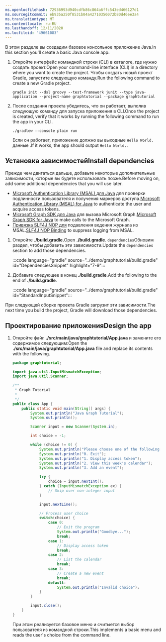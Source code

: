 ```yaml
---
ms.openlocfilehash: 72936993d940cdfb86c864a6ffc543ed466127d1
ms.sourcegitcommit: eb935a250f8531b04a42710356072b80d46ee3a4
ms.translationtype: MT
ms.contentlocale: ru-RU
ms.lasthandoff: 12/11/2020
ms.locfileid: "49661083"
---
```

<!-- markdownlint-disable MD002 MD041 -->

<span data-ttu-id="b826a-101">В этом разделе вы создадим базовое консольное приложение Java.</span><span class="sxs-lookup"><span data-stu-id="b826a-101">In this section you'll create a basic Java console app.</span></span>

1. <span data-ttu-id="b826a-102">Откройте интерфейс командной строки (CLI) в каталоге, где нужно создать проект.</span><span class="sxs-lookup"><span data-stu-id="b826a-102">Open your command-line interface (CLI) in a directory where you want to create the project.</span></span> <span data-ttu-id="b826a-103">Чтобы создать новый проект Gradle, запустите следующую команду.</span><span class="sxs-lookup"><span data-stu-id="b826a-103">Run the following command to create a new Gradle project.</span></span>

    ```Shell
    gradle init --dsl groovy --test-framework junit --type java-application --project-name graphtutorial --package graphtutorial
    ```

1. <span data-ttu-id="b826a-104">После создания проекта убедитесь, что он работает, выполив следующую команду для запуска приложения в CLI.</span><span class="sxs-lookup"><span data-stu-id="b826a-104">Once the project is created, verify that it works by running the following command to run the app in your CLI.</span></span>

    ```Shell
    ./gradlew --console plain run
    ```

    <span data-ttu-id="b826a-105">Если он работает, приложение должно вы выходные `Hello World.` данные .</span><span class="sxs-lookup"><span data-stu-id="b826a-105">If it works, the app should output `Hello World.`.</span></span>

## <a name="install-dependencies"></a><span data-ttu-id="b826a-106">Установка зависимостей</span><span class="sxs-lookup"><span data-stu-id="b826a-106">Install dependencies</span></span>

<span data-ttu-id="b826a-107">Прежде чем двигаться дальше, добавьте некоторые дополнительные зависимости, которые вы будете использовать позже.</span><span class="sxs-lookup"><span data-stu-id="b826a-107">Before moving on, add some additional dependencies that you will use later.</span></span>

- <span data-ttu-id="b826a-108">[Microsoft Authentication Library (MSAL) для Java](https://github.com/AzureAD/microsoft-authentication-library-for-java) для проверки подлинности пользователя и получения маркеров доступа.</span><span class="sxs-lookup"><span data-stu-id="b826a-108">[Microsoft Authentication Library (MSAL) for Java](https://github.com/AzureAD/microsoft-authentication-library-for-java) to authenticate the user and acquire access tokens.</span></span>
- <span data-ttu-id="b826a-109">[Microsoft Graph SDK для Java](https://github.com/microsoftgraph/msgraph-sdk-java) для вызова Microsoft Graph.</span><span class="sxs-lookup"><span data-stu-id="b826a-109">[Microsoft Graph SDK for Java](https://github.com/microsoftgraph/msgraph-sdk-java) to make calls to the Microsoft Graph.</span></span>
- <span data-ttu-id="b826a-110">[Привязка SLF4J NOP для](https://mvnrepository.com/artifact/org.slf4j/slf4j-nop) подавления ведения журнала из MSAL.</span><span class="sxs-lookup"><span data-stu-id="b826a-110">[SLF4J NOP Binding](https://mvnrepository.com/artifact/org.slf4j/slf4j-nop) to suppress logging from MSAL.</span></span>

1. <span data-ttu-id="b826a-111">Откройте **./build.gradle.**</span><span class="sxs-lookup"><span data-stu-id="b826a-111">Open **./build.gradle**.</span></span> <span data-ttu-id="b826a-112">`dependencies`Обновим раздел, чтобы добавить эти зависимости.</span><span class="sxs-lookup"><span data-stu-id="b826a-112">Update the `dependencies` section to add those dependencies.</span></span>

    :::code language="gradle" source="../demo/graphtutorial/build.gradle" id="DependenciesSnippet" highlight="7-9":::

1. <span data-ttu-id="b826a-113">Добавьте следующее в конец **./build.gradle.**</span><span class="sxs-lookup"><span data-stu-id="b826a-113">Add the following to the end of **./build.gradle**.</span></span>

    :::code language="gradle" source="../demo/graphtutorial/build.gradle" id="StandardInputSnippet":::

<span data-ttu-id="b826a-114">При следующей сборке проекта Gradle загрузит эти зависимости.</span><span class="sxs-lookup"><span data-stu-id="b826a-114">The next time you build the project, Gradle will download those dependencies.</span></span>

## <a name="design-the-app"></a><span data-ttu-id="b826a-115">Проектирование приложения</span><span class="sxs-lookup"><span data-stu-id="b826a-115">Design the app</span></span>

1. <span data-ttu-id="b826a-116">Откройте файл **./src/main/java/graphtutorial/App.java** и замените его содержимое следующим:</span><span class="sxs-lookup"><span data-stu-id="b826a-116">Open the **./src/main/java/graphtutorial/App.java** file and replace its contents with the following.</span></span>

    ```java
    package graphtutorial;

    import java.util.InputMismatchException;
    import java.util.Scanner;

    /**
     * Graph Tutorial
     *
     */
    public class App {
        public static void main(String[] args) {
            System.out.println("Java Graph Tutorial");
            System.out.println();

            Scanner input = new Scanner(System.in);

            int choice = -1;

            while (choice != 0) {
                System.out.println("Please choose one of the following options:");
                System.out.println("0. Exit");
                System.out.println("1. Display access token");
                System.out.println("2. View this week's calendar");
                System.out.println("3. Add an event");

                try {
                    choice = input.nextInt();
                } catch (InputMismatchException ex) {
                    // Skip over non-integer input
                }

                input.nextLine();

                // Process user choice
                switch(choice) {
                    case 0:
                        // Exit the program
                        System.out.println("Goodbye...");
                        break;
                    case 1:
                        // Display access token
                        break;
                    case 2:
                        // List the calendar
                        break;
                    case 3:
                        // Create a new event
                        break;
                    default:
                        System.out.println("Invalid choice");
                }
            }

            input.close();
        }
    }
    ```

    <span data-ttu-id="b826a-117">При этом реализуется базовое меню и считыется выбор пользователя из командной строки.</span><span class="sxs-lookup"><span data-stu-id="b826a-117">This implements a basic menu and reads the user's choice from the command line.</span></span>
